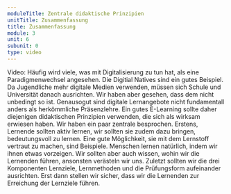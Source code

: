 ```yaml
---
moduleTitle: Zentrale didaktische Prinzipien
unitTitle: Zusammenfassung
title: Zusammenfassung
module: 3
unit: 6
subunit: 0
type: video
---
```


Video: Häufig wird viele, was mit Digitalisierung zu tun hat, als eine Paradigmenwechsel angesehen. Die Digitial Natives sind ein gutes Beispiel. Da Jugendliche mehr digitale Medien verwenden, müssen sich Schule und Universität danach ausrichten. Wir haben aber gesehen, dass dem nicht unbedingt so ist. Genausogut sind digitale Lernangebote nicht fundamentall anders als herkömmliche Präsenzlehre. Ein gutes E-Learning sollte daher diejenigen didaktischen Prinzipien verwenden, die sich als wirksam erwiesen haben. Wir haben ein paar zentrale besprochen. Erstens, Lernende sollten aktiv lernen, wir sollten sie zudem dazu bringen, bedeutungsvoll zu lernen. Eine gute Möglichkeit, sie mit dem Lernstoff vertraut zu machen, sind Beispiele. Menschen lernen natürlich, indem wir ihnen etwas vorzeigen. Wir sollten aber auch wissen, wohin wir die Lernenden führen, ansonsten verästeln wir uns. Zuletzt sollten wir die drei Komponenten Lernziele, Lernmethoden und die Prüfungsform aufeinander ausrichten. Erst dann stellen wir sicher, dass wir die Lernenden zur Erreichung der Lernziele führen. 
